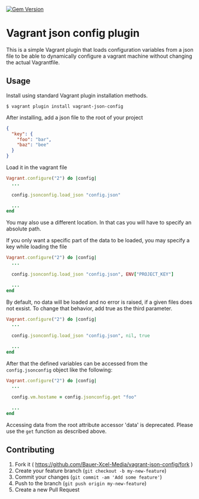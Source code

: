 [![Gem Version](https://badge.fury.io/rb/vagrant-json-config.svg)](http://badge.fury.io/rb/vagrant-json-config)

# Vagrant json config plugin

This is a simple Vagrant plugin that loads configuration variables from a json file to be able to dynamically configure
a vagrant machine without changing the actual Vagrantfile.

## Usage

Install using standard Vagrant plugin installation methods. 

```
$ vagrant plugin install vagrant-json-config
```

After installing, add a json file to the root of your project

```json
{
  "key": {
    "foo": "bar",
    "baz": "bee"
  }
}

```

Load it in the vagrant file

```ruby
Vagrant.configure("2") do |config|
  ...
  
  config.jsonconfig.load_json "config.json"

  ...
end
```

You may also use a different location. In that cas you will have to specify an absolute path.

If you only want a specific part of the data to be loaded, you may specify a key while loading the file

```ruby
Vagrant.configure("2") do |config|
  ...
  
  config.jsonconfig.load_json "config.json", ENV["PROJECT_KEY"] 

  ...
end
```

By default, no data will be loaded and no error is raised, if a given files does not exsist. To change that behavior,
add true as the third parameter.

```ruby
Vagrant.configure("2") do |config|
  ...
  
  config.jsonconfig.load_json "config.json", nil, true 

  ...
end
```

After that the defined variables can be accessed from the ```config.jsonconfig``` object like the following: 

```ruby
Vagrant.configure("2") do |config|
  ...
  
  config.vm.hostame = config.jsonconfig.get "foo" 

  ...
end
```

Accessing data from the root attribute accessor 'data' is deprecated. Please use the ```get``` function as described
above.

## Contributing

1. Fork it ( https://github.com/Bauer-Xcel-Media/vagrant-json-config/fork )
2. Create your feature branch (`git checkout -b my-new-feature`)
3. Commit your changes (`git commit -am 'Add some feature'`)
4. Push to the branch (`git push origin my-new-feature`)
5. Create a new Pull Request


